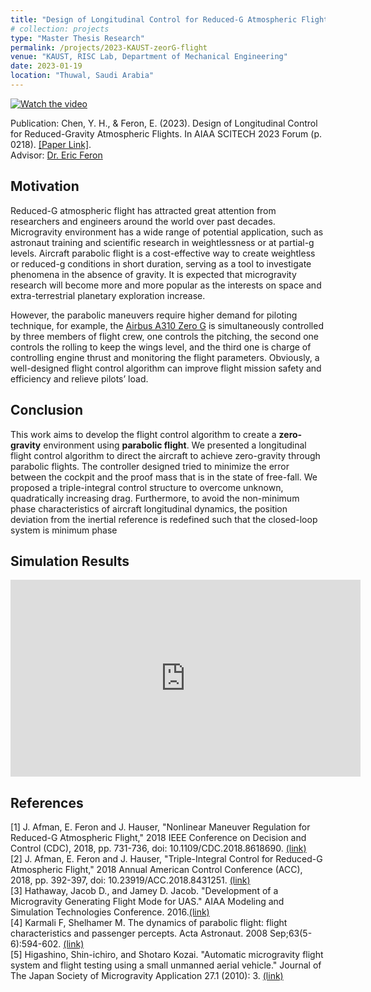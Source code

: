 ```yaml
---
title: "Design of Longitudinal Control for Reduced-G Atmospheric Flight"
# collection: projects
type: "Master Thesis Research"
permalink: /projects/2023-KAUST-zeorG-flight
venue: "KAUST, RISC Lab, Department of Mechanical Engineering"
date: 2023-01-19
location: "Thuwal, Saudi Arabia"
---
```

[![Watch the video](https://img.youtube.com/vi/94dRG9IPGZg/sddefault.jpg)](https://youtu.be/94dRG9IPGZg)

Publication: Chen, Y. H., & Feron, E. (2023). Design of Longitudinal Control for Reduced-Gravity Atmospheric Flights. In AIAA SCITECH 2023 Forum (p. 0218). [[Paper Link]](https://arc.aiaa.org/doi/epdf/10.2514/6.2023-0218).<br />
Advisor: [Dr. Eric Feron](https://scholar.google.com/citations?user=wKvaIJgAAAAJ&hl=en)

## Motivation
Reduced-G atmospheric flight has attracted great attention from researchers and engineers around the world over past decades. Microgravity environment has a wide range of potential application, such as astronaut training and scientific research in weightlessness or at partial-g levels. Aircraft parabolic flight is a cost-effective way to create weightless or reduced-g conditions in short duration, serving as a tool to investigate phenomena in the absence of gravity. It is expected that microgravity research will become more and more popular as the interests on space and extra-terrestrial planetary exploration increase.  

However, the parabolic maneuvers require higher demand for piloting technique, for example, the [Airbus A310 Zero G](https://www.airzerog.com/) is simultaneously controlled by three members of flight crew, one controls the pitching, the second one controls the rolling to keep the wings level, and the third one is charge of controlling engine thrust and monitoring the flight parameters. Obviously, a well-designed flight control algorithm can improve flight mission safety and efficiency and relieve pilots’ load.

## Conclusion
This work aims to develop the flight control algorithm to create a **zero-gravity** environment using **parabolic flight**. We presented a longitudinal flight control algorithm to direct the aircraft to achieve zero-gravity through parabolic flights. The controller designed tried to minimize the error between the cockpit and the proof mass that is in the state of free-fall. We proposed a triple-integral control structure to overcome unknown, quadratically increasing drag. Furthermore, to avoid the non-minimum phase characteristics of aircraft longitudinal dynamics, the position deviation from the inertial reference is redefined such that the closed-loop system is minimum phase

## Simulation Results
<p align="center">
<iframe width="560" height="315" src="https://www.youtube.com/embed/qtZncMjkumw?si=oV8XL6No0W2BcQ5c" title="YouTube video player" frameborder="0" allow="accelerometer; autoplay; clipboard-write; encrypted-media; gyroscope; picture-in-picture; web-share" allowfullscreen></iframe>
</p>


## References
\[1\] J. Afman, E. Feron and J. Hauser, "Nonlinear Maneuver Regulation for Reduced-G Atmospheric Flight," 2018 IEEE Conference on Decision and Control (CDC), 2018, pp. 731-736, doi: 10.1109/CDC.2018.8618690. [(link)](https://ieeexplore.ieee.org/document/8618690)  
\[2\] J. Afman, E. Feron and J. Hauser, "Triple-Integral Control for Reduced-G Atmospheric Flight," 2018 Annual American Control Conference (ACC), 2018, pp. 392-397, doi: 10.23919/ACC.2018.8431251. [(link)](https://ieeexplore.ieee.org/document/8431251)  
\[3\] Hathaway, Jacob D., and Jamey D. Jacob. "Development of a Microgravity Generating Flight Mode for UAS." AIAA Modeling and Simulation Technologies Conference. 2016.[(link)](https://doi.org/10.2514/6.2016-3219)  
\[4\] Karmali F, Shelhamer M. The dynamics of parabolic flight: flight characteristics and passenger percepts. Acta Astronaut. 2008 Sep;63(5-6):594-602. [(link)](https://doi.org/10.1016/j.actaastro.2008.04.009)  
\[5\] Higashino, Shin-ichiro, and Shotaro Kozai. "Automatic microgravity flight system and flight testing using a small unmanned aerial vehicle." Journal of The Japan Society of Microgravity Application 27.1 (2010): 3. [(link)](https://doi.org/10.15011/jasma.27.1.3)





<!-- ---
title: "Teaching experience 2"
collection: teaching
type: "Workshop"
permalink: /teaching/2015-spring-teaching-1
venue: "University 1, Department"
date: 2015-01-01
location: "City, Country"
---

This is a description of a teaching experience. You can use markdown like any other post.

Heading 1
======

Heading 2
======

Heading 3
====== -->
